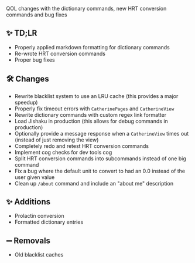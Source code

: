 QOL changes with the dictionary commands, new HRT conversion commands and bug fixes

## ✨ TD;LR

- Properly applied markdown formatting for dictionary commands
- Re-wrote HRT conversion commands
- Proper bug fixes

## 🛠️ Changes

- Rewrite blacklist system to use an LRU cache (this provides a major speedup)
- Properly fix timeout errors with `CatherinePages` and `CatherineView`
- Rewrite dictionary commands with custom regex link formatter
- Load Jishaku in production (this allows for debug commands in production)
- Optionally provide a message response when a `CatherineView` times out (instead of just removing the view)
- Completely redo and retest HRT conversion commands
- Implement cog checks for dev tools cog
- Split HRT conversion commands into subcommands instead of one big command
- Fix a bug where the default unit to convert to had an 0.0 instead of the user given value
- Clean up `/about` command and include an "about me" description

## ✨ Additions

- Prolactin conversion
- Formatted dictionary entries

## ➖ Removals

- Old blacklist caches